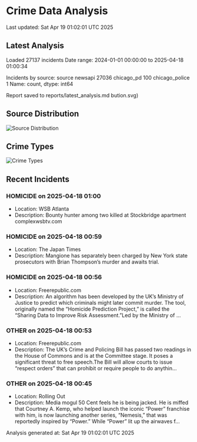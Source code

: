 # Crime Data Analysis
Last updated: Sat Apr 19 01:02:01 UTC 2025

## Latest Analysis

Loaded 27137 incidents
Date range: 2024-01-01 00:00:00 to 2025-04-18 01:00:34

Incidents by source:
source
newsapi           27036
chicago_pd          100
chicago_police        1
Name: count, dtype: int64

Report saved to reports/latest_analysis.md
bution.svg)

## Source Distribution
![Source Distribution](images/source_distribution.svg)

## Crime Types
![Crime Types](images/crime_types.svg)

## Recent Incidents

### HOMICIDE on 2025-04-18 01:00
- Location: WSB Atlanta
- Description: Bounty hunter among two killed at Stockbridge apartment complexwsbtv.com


### HOMICIDE on 2025-04-18 00:59
- Location: The Japan Times
- Description: Mangione has separately been charged by New York state prosecutors with Brian Thompson’s murder and awaits trial.


### HOMICIDE on 2025-04-18 00:56
- Location: Freerepublic.com
- Description: An algorithm has been developed by the UK’s Ministry of Justice to predict which criminals might later commit murder. The tool, originally named the “Homicide Prediction Project,” is called the “Sharing Data to Improve Risk Assessment.”Led by the Ministry of …


### OTHER on 2025-04-18 00:53
- Location: Freerepublic.com
- Description: The UK’s Crime and Policing Bill has passed two readings in the House of Commons and is at the Committee stage. It poses a significant threat to free speech.The Bill will allow courts to issue “respect orders” that can prohibit or require people to do anythin…


### OTHER on 2025-04-18 00:45
- Location: Rolling Out
- Description: Media mogul 50 Cent feels he is being jacked. He is miffed that Courtney A. Kemp, who helped launch the iconic “Power” franchise with him, is now launching another series, “Nemesis,” that was reportedly inspired by “Power.” While “Power” lit up the airwaves f…

Analysis generated at: Sat Apr 19 01:02:01 UTC 2025
